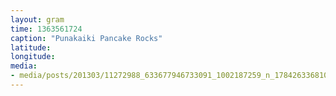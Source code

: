 ```yaml
---
layout: gram
time: 1363561724
caption: "Punakaiki Pancake Rocks"
latitude: 
longitude: 
media:
- media/posts/201303/11272988_633677946733091_1002187259_n_17842633681000351.jpg
---
```

